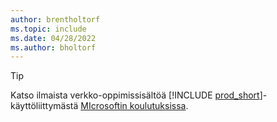 ```yaml
---
author: brentholtorf
ms.topic: include
ms.date: 04/28/2022
ms.author: bholtorf
---
```

> [!TIP]
> Katso ilmaista verkko-oppimissisältöä [!INCLUDE [prod_short](prod_short.md)]-käyttöliittymästä [MIcrosoftin koulutuksissa](/training/dynamics365/business-central?WT.mc_id=dyn365bc_landingpage-docs).
